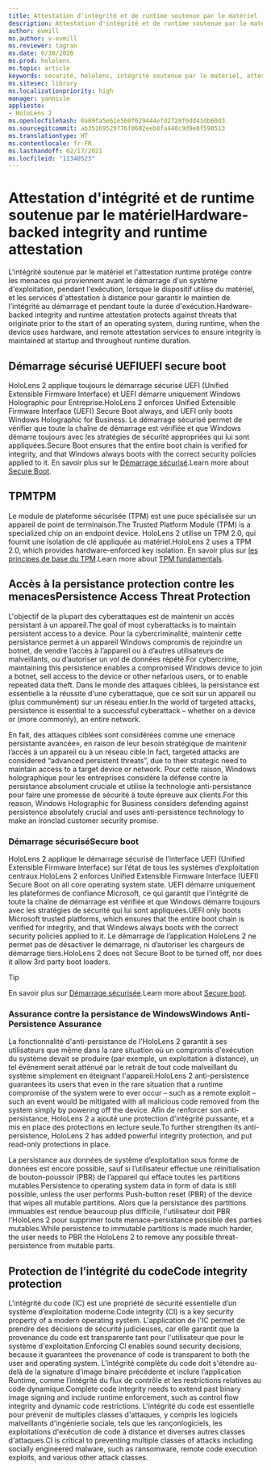 ```yaml
---
title: Attestation d'intégrité et de runtime soutenue par le matériel
description: Attestation d'intégrité et de runtime soutenue par le matériel
author: evmill
ms.author: v-evmill
ms.reviewer: tagran
ms.date: 6/30/2020
ms.prod: hololens
ms.topic: article
keywords: sécurité, hololens, intégrité soutenue par le matériel, attestation runtime, UEFI, démarrage sécurisé UEFI, démarrage sécurisé, TPM, protection contre les menaces, assurance anti-persistance Windows, intégrité du code, protection du code,
ms.sitesec: library
ms.localizationpriority: high
manager: yannisle
appliesto:
- HoloLens 2
ms.openlocfilehash: 0a89fa5e61e560f629444efd2728f6dd41db60d3
ms.sourcegitcommit: ab35169529776f0682eeb8fa448c9d9e8f598513
ms.translationtype: HT
ms.contentlocale: fr-FR
ms.lasthandoff: 02/17/2021
ms.locfileid: "11340523"
---
```

# <span data-ttu-id="8b80c-104">Attestation d'intégrité et de runtime soutenue par le matériel</span><span class="sxs-lookup"><span data-stu-id="8b80c-104">Hardware-backed integrity and runtime attestation</span></span>

<span data-ttu-id="8b80c-105">L'intégrité soutenue par le matériel et l'attestation runtime protège contre les menaces qui proviennent avant le démarrage d'un système d'exploitation, pendant l'exécution, lorsque le dispositif utilise du matériel, et les services d'attestation à distance pour garantir le maintien de l'intégrité au démarrage et pendant toute la durée d'exécution.</span><span class="sxs-lookup"><span data-stu-id="8b80c-105">Hardware-backed integrity and runtime attestation protects against threats that originate prior to the start of an operating system, during runtime, when the device uses hardware, and remote attestation services to ensure integrity is maintained at startup and throughout runtime duration.</span></span>

## <span data-ttu-id="8b80c-106">Démarrage sécurisé UEFI</span><span class="sxs-lookup"><span data-stu-id="8b80c-106">UEFI secure boot</span></span>

<span data-ttu-id="8b80c-107">HoloLens 2 applique toujours le démarrage sécurisé UEFI (Unified Extensible Firmware Interface) et UEFI démarre uniquement Windows Holographic pour Entreprise.</span><span class="sxs-lookup"><span data-stu-id="8b80c-107">HoloLens 2 enforces Unified Extensible Firmware Interface (UEFI) Secure Boot always, and UEFI only boots Windows Holographic for Business.</span></span>
<span data-ttu-id="8b80c-108">Le démarrage sécurisé permet de vérifier que toute la chaîne de démarrage est vérifiée et que Windows démarre toujours avec les stratégies de sécurité appropriées qui lui sont appliquées.</span><span class="sxs-lookup"><span data-stu-id="8b80c-108">Secure Boot ensures that the entire boot chain is verified for integrity, and that Windows always boots with the correct security policies applied to it.</span></span> <span data-ttu-id="8b80c-109">En savoir plus sur le [Démarrage sécurisé](https://docs.microsoft.com/windows-hardware/design/device-experiences/oem-secure-boot).</span><span class="sxs-lookup"><span data-stu-id="8b80c-109">Learn more about [Secure Boot](https://docs.microsoft.com/windows-hardware/design/device-experiences/oem-secure-boot).</span></span>

## <span data-ttu-id="8b80c-110">TPM</span><span class="sxs-lookup"><span data-stu-id="8b80c-110">TPM</span></span>

<span data-ttu-id="8b80c-111">Le module de plateforme sécurisée (TPM) est une puce spécialisée sur un appareil de point de terminaison.</span><span class="sxs-lookup"><span data-stu-id="8b80c-111">The Trusted Platform Module (TPM) is a specialized chip on an endpoint device.</span></span> <span data-ttu-id="8b80c-112">HoloLens 2 utilise un TPM 2.0, qui fournit une isolation de clé appliquée au matériel.</span><span class="sxs-lookup"><span data-stu-id="8b80c-112">HoloLens 2 uses a TPM 2.0, which provides hardware-enforced key isolation.</span></span> <span data-ttu-id="8b80c-113">En savoir plus sur [les principes de base du TPM](https://docs.microsoft.com/windows/security/information-protection/tpm/tpm-fundamentals).</span><span class="sxs-lookup"><span data-stu-id="8b80c-113">Learn more about [TPM fundamentals](https://docs.microsoft.com/windows/security/information-protection/tpm/tpm-fundamentals).</span></span>

## <span data-ttu-id="8b80c-114">Accès à la persistance protection contre les menaces</span><span class="sxs-lookup"><span data-stu-id="8b80c-114">Persistence Access Threat Protection</span></span>

<span data-ttu-id="8b80c-115">L'objectif de la plupart des cyberattaques est de maintenir un accès persistant à un appareil.</span><span class="sxs-lookup"><span data-stu-id="8b80c-115">The goal of most cyberattacks is to maintain persistent access to a device.</span></span> <span data-ttu-id="8b80c-116">Pour la cybercriminalité, maintenir cette persistance permet à un appareil Windows compromis de rejoindre un botnet, de vendre l’accès à l’appareil ou à d’autres utilisateurs de malveillants, ou d’autoriser un vol de données répété.</span><span class="sxs-lookup"><span data-stu-id="8b80c-116">For cybercrime, maintaining this persistence enables a compromised Windows device to join a botnet, sell access to the device or other nefarious users, or to enable repeated data theft.</span></span> <span data-ttu-id="8b80c-117">Dans le monde des attaques ciblées, la persistance est essentielle à la réussite d'une cyberattaque, que ce soit sur un appareil ou (plus communément) sur un réseau entier.</span><span class="sxs-lookup"><span data-stu-id="8b80c-117">In the world of targeted attacks, persistence is essential to a successful cyberattack – whether on a device or (more commonly), an entire network.</span></span>  

<span data-ttu-id="8b80c-118">En fait, des attaques ciblées sont considérées comme une «menace persistante avancée», en raison de leur besoin stratégique de maintenir l’accès à un appareil ou à un réseau cible.</span><span class="sxs-lookup"><span data-stu-id="8b80c-118">In fact, targeted attacks are considered “advanced persistent threats”, due to their strategic need to maintain access to a target device or network.</span></span> <span data-ttu-id="8b80c-119">Pour cette raison, Windows holographique pour les entreprises considère la défense contre la persistance absolument cruciale et utilise la technologie anti-persistance pour faire une promesse de sécurité à toute épreuve aux clients.</span><span class="sxs-lookup"><span data-stu-id="8b80c-119">For this reason, Windows Holographic for Business considers defending against persistence absolutely crucial and uses anti-persistence technology to make an ironclad customer security promise.</span></span>

### <span data-ttu-id="8b80c-120">Démarrage sécurisé</span><span class="sxs-lookup"><span data-stu-id="8b80c-120">Secure boot</span></span>

<span data-ttu-id="8b80c-121">HoloLens 2 applique le démarrage sécurisé de l’interface UEFI (Unified Extensible Firmware Interface) sur l’état de tous les systèmes d’exploitation centraux.</span><span class="sxs-lookup"><span data-stu-id="8b80c-121">HoloLens 2 enforces Unified Extensible Firmware Interface (UEFI) Secure Boot on all core operating system state.</span></span> <span data-ttu-id="8b80c-122">UEFI démarre uniquement les plateformes de confiance Microsoft, ce qui garantit que l’intégrité de toute la chaîne de démarrage est vérifiée et que Windows démarre toujours avec les stratégies de sécurité qui lui sont appliquées.</span><span class="sxs-lookup"><span data-stu-id="8b80c-122">UEFI only boots Microsoft trusted platforms, which ensures that the entire boot chain is verified for integrity, and that Windows always boots with the correct security policies applied to it.</span></span> <span data-ttu-id="8b80c-123">Le démarrage de l’application HoloLens 2 ne permet pas de désactiver le démarrage, ni d’autoriser les chargeurs de démarrage tiers.</span><span class="sxs-lookup"><span data-stu-id="8b80c-123">HoloLens 2 does not Secure Boot to be turned off, nor does it allow 3rd party boot loaders.</span></span>

> [!Tip]
> <span data-ttu-id="8b80c-124">En savoir plus sur [Démarrage sécurisée](https://docs.microsoft.com/windows-hardware/design/device-experiences/oem-secure-boot).</span><span class="sxs-lookup"><span data-stu-id="8b80c-124">Learn more about [Secure boot](https://docs.microsoft.com/windows-hardware/design/device-experiences/oem-secure-boot).</span></span>

### <span data-ttu-id="8b80c-125">Assurance contre la persistance de Windows</span><span class="sxs-lookup"><span data-stu-id="8b80c-125">Windows Anti-Persistence Assurance</span></span>

<span data-ttu-id="8b80c-126">La fonctionnalité d'anti-persistance de l'HoloLens 2 garantit à ses utilisateurs que même dans la rare situation où un compromis d'exécution du système devait se produire (par exemple, un exploitation à distance), un tel événement serait atténué par le retrait de tout code malveillant du système simplement en éteignant l'appareil.</span><span class="sxs-lookup"><span data-stu-id="8b80c-126">HoloLens 2 anti-persistence guarantees its users that even in the rare situation that a runtime compromise of the system were to ever occur – such as a remote exploit – such an event would be mitigated with all malicious code removed from the system simply by powering off the device.</span></span> <span data-ttu-id="8b80c-127">Afin de renforcer son anti-persistance, HoloLens 2 a ajouté une protection d'intégrité puissante, et a mis en place des protections en lecture seule.</span><span class="sxs-lookup"><span data-stu-id="8b80c-127">To further strengthen its anti-persistence, HoloLens 2 has added powerful integrity protection, and put read-only protections in place.</span></span>

<span data-ttu-id="8b80c-128">La persistance aux données de système d’exploitation sous forme de données est encore possible, sauf si l’utilisateur effectue une réinitialisation de bouton-poussoir (PBR) de l’appareil qui efface toutes les partitions mutables.</span><span class="sxs-lookup"><span data-stu-id="8b80c-128">Persistence to operating system data in form of data is still possible, unless the user performs Push-button reset (PBR) of the device that wipes all mutable partitions.</span></span> <span data-ttu-id="8b80c-129">Alors que la persistance des partitions immuables est rendue beaucoup plus difficile, l'utilisateur doit PBR l'HoloLens 2 pour supprimer toute menace-persistance possible des parties mutables.</span><span class="sxs-lookup"><span data-stu-id="8b80c-129">While persistence to immutable partitions is made much harder, the user needs to PBR the HoloLens 2 to remove any possible threat-persistence from mutable parts.</span></span>

## <span data-ttu-id="8b80c-130">Protection de l’intégrité du code</span><span class="sxs-lookup"><span data-stu-id="8b80c-130">Code integrity protection</span></span>

<span data-ttu-id="8b80c-131">L’intégrité du code (IC) est une propriété de sécurité essentielle d’un système d’exploitation moderne.</span><span class="sxs-lookup"><span data-stu-id="8b80c-131">Code integrity (CI) is a key security property of a modern operating system.</span></span> <span data-ttu-id="8b80c-132">L'application de l'IC permet de prendre des décisions de sécurité judicieuses, car elle garantit que la provenance du code est transparente tant pour l'utilisateur que pour le système d'exploitation.</span><span class="sxs-lookup"><span data-stu-id="8b80c-132">Enforcing CI enables sound security decisions, because it guarantees the provenance of code is transparent to both the user and operating system.</span></span> <span data-ttu-id="8b80c-133">L’intégrité complète du code doit s'étendre au-delà de la signature d’image binaire précédente et inclure l’application Runtime, comme l’intégrité du flux de contrôle et les restrictions relatives au code dynamique.</span><span class="sxs-lookup"><span data-stu-id="8b80c-133">Complete code integrity needs to extend past binary image signing and include runtime enforcement, such as control flow integrity and dynamic code restrictions.</span></span> <span data-ttu-id="8b80c-134">L'intégrité du code est essentielle pour prévenir de multiples classes d'attaques, y compris les logiciels malveillants d'ingénierie sociale, tels que les rançonlogiciels, les exploitations d'exécution de code à distance et diverses autres classes d'attaques.</span><span class="sxs-lookup"><span data-stu-id="8b80c-134">CI is critical to preventing multiple classes of attacks including socially engineered malware, such as ransomware, remote code execution exploits, and various other attack classes.</span></span>
